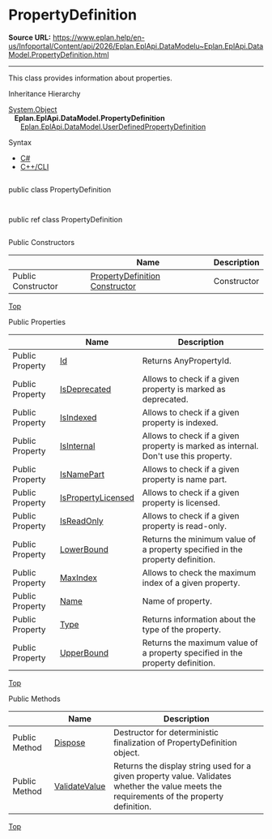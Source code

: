 # PropertyDefinition

**Source URL:** https://www.eplan.help/en-us/Infoportal/Content/api/2026/Eplan.EplApi.DataModelu~Eplan.EplApi.DataModel.PropertyDefinition.html

---

This class provides information about properties.

Inheritance Hierarchy

[System.Object](#)  
   **Eplan.EplApi.DataModel.PropertyDefinition**  
      [Eplan.EplApi.DataModel.UserDefinedPropertyDefinition](Eplan.EplApi.DataModelu~Eplan.EplApi.DataModel.UserDefinedPropertyDefinition.html)

Syntax

- [C#](#i-syntax-CS)
- [C++/CLI](#i-syntax-CPP2005)

```
```
public class PropertyDefinition
```
```

```
```
public ref class PropertyDefinition
```
```



Public Constructors

|  | Name | Description |
| --- | --- | --- |
| Public Constructor | [PropertyDefinition Constructor](Eplan.EplApi.DataModelu~Eplan.EplApi.DataModel.PropertyDefinition~_ctor(AnyPropertyId).html) | Constructor |

[Top](#top)



Public Properties

|  | Name | Description |
| --- | --- | --- |
| Public Property | [Id](Eplan.EplApi.DataModelu~Eplan.EplApi.DataModel.PropertyDefinition~Id.html) | Returns AnyPropertyId. |
| Public Property | [IsDeprecated](Eplan.EplApi.DataModelu~Eplan.EplApi.DataModel.PropertyDefinition~IsDeprecated.html) | Allows to check if a given property is marked as deprecated. |
| Public Property | [IsIndexed](Eplan.EplApi.DataModelu~Eplan.EplApi.DataModel.PropertyDefinition~IsIndexed.html) | Allows to check if a given property is indexed. |
| Public Property | [IsInternal](Eplan.EplApi.DataModelu~Eplan.EplApi.DataModel.PropertyDefinition~IsInternal.html) | Allows to check if a given property is marked as internal. Don't use this property. |
| Public Property | [IsNamePart](Eplan.EplApi.DataModelu~Eplan.EplApi.DataModel.PropertyDefinition~IsNamePart.html) | Allows to check if a given property is name part. |
| Public Property | [IsPropertyLicensed](Eplan.EplApi.DataModelu~Eplan.EplApi.DataModel.PropertyDefinition~IsPropertyLicensed.html) | Allows to check if a given property is licensed. |
| Public Property | [IsReadOnly](Eplan.EplApi.DataModelu~Eplan.EplApi.DataModel.PropertyDefinition~IsReadOnly.html) | Allows to check if a given property is read-only. |
| Public Property | [LowerBound](Eplan.EplApi.DataModelu~Eplan.EplApi.DataModel.PropertyDefinition~LowerBound.html) | Returns the minimum value of a property specified in the property definition. |
| Public Property | [MaxIndex](Eplan.EplApi.DataModelu~Eplan.EplApi.DataModel.PropertyDefinition~MaxIndex.html) | Allows to check the maximum index of a given property. |
| Public Property | [Name](Eplan.EplApi.DataModelu~Eplan.EplApi.DataModel.PropertyDefinition~Name.html) | Name of property. |
| Public Property | [Type](Eplan.EplApi.DataModelu~Eplan.EplApi.DataModel.PropertyDefinition~Type.html) | Returns information about the type of the property. |
| Public Property | [UpperBound](Eplan.EplApi.DataModelu~Eplan.EplApi.DataModel.PropertyDefinition~UpperBound.html) | Returns the maximum value of a property specified in the property definition. |

[Top](#top)

Public Methods

|  | Name | Description |
| --- | --- | --- |
| Public Method | [Dispose](Eplan.EplApi.DataModelu~Eplan.EplApi.DataModel.PropertyDefinition~Dispose().html) | Destructor for deterministic finalization of PropertyDefinition object. |
| Public Method | [ValidateValue](Eplan.EplApi.DataModelu~Eplan.EplApi.DataModel.PropertyDefinition~ValidateValue.html) | Returns the display string used for a given property value. Validates whether the value meets the requirements of the property definition. |

[Top](#top)
